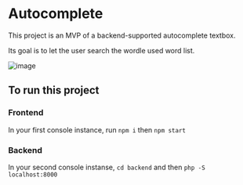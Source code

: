 # Autocomplete
This project is an MVP of a backend-supported autocomplete textbox.

Its goal is to let the user search the wordle used word list.

![image](https://user-images.githubusercontent.com/3697513/230965636-a2070251-19a0-498f-bfaf-1084954cd609.png)

## To run this project

### Frontend
In your first console instance, run `npm i` then `npm start`

### Backend
In your second console instanse, `cd backend` and then `php -S localhost:8000`
